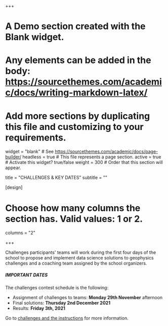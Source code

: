 +++
# A Demo section created with the Blank widget.
# Any elements can be added in the body: https://sourcethemes.com/academic/docs/writing-markdown-latex/
# Add more sections by duplicating this file and customizing to your requirements.

widget = "blank"  # See https://sourcethemes.com/academic/docs/page-builder/
headless = true  # This file represents a page section.
active = true  # Activate this widget? true/false
weight = 300  # Order that this section will appear.

title = "CHALLENGES & KEY DATES"
subtitle = ""

[design]
  # Choose how many columns the section has. Valid values: 1 or 2.
  columns = "2"

+++

Challenges participants' teams will work during the first four days of the school to propose and implement data science solutions to geophysics challenges and a coaching team assigned by the school organizers.

##### IMPORTANT DATES

The challenges contest schedule is the following:

-   Assignment of challenges to teams: **Monday 29th November** afternoon
-   Final solutions: **Thursday 2nd December 2021** 
-   Results: **Friday 3th, 2021**

Go to [challenges and the instructions](/summit-2021/challenges) for more information.
